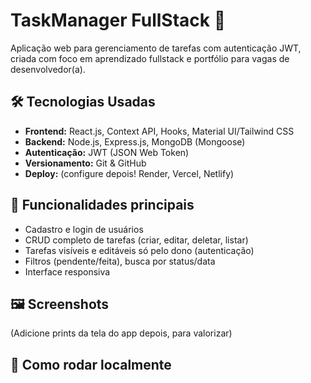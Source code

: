 # TaskManager FullStack 🚀

Aplicação web para gerenciamento de tarefas com autenticação JWT, criada com foco em aprendizado fullstack e portfólio para vagas de desenvolvedor(a).

## 🛠️ Tecnologias Usadas

- **Frontend:** React.js, Context API, Hooks, Material UI/Tailwind CSS
- **Backend:** Node.js, Express.js, MongoDB (Mongoose)
- **Autenticação:** JWT (JSON Web Token)
- **Versionamento:** Git & GitHub
- **Deploy:** (configure depois! Render, Vercel, Netlify)

## 🎯 Funcionalidades principais

- Cadastro e login de usuários
- CRUD completo de tarefas (criar, editar, deletar, listar)
- Tarefas visíveis e editáveis só pelo dono (autenticação)
- Filtros (pendente/feita), busca por status/data
- Interface responsiva

## 🖼️ Screenshots

(Adicione prints da tela do app depois, para valorizar)

## 🚀 Como rodar localmente
